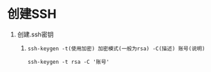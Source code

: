 # 创建SSH

1. 创建.ssh密钥
   1. `ssh-keygen -t(使用加密) 加密模式(一般为rsa) -C(描述) 账号(说明)`
   
      `ssh-keygen -t rsa -C '账号'`